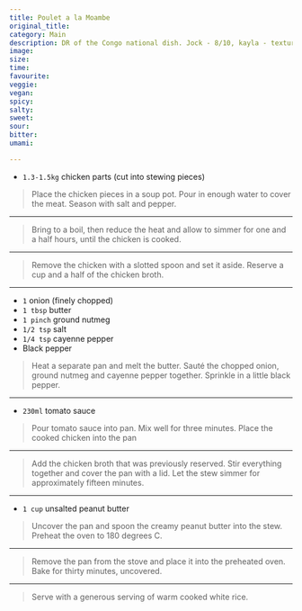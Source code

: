 ```yaml
---
title: Poulet a la Moambe
original_title:
category: Main
description: DR of the Congo national dish. Jock - 8/10, kayla - texture no good
image:
size:
time:
favourite:
veggie:
vegan:
spicy:
salty:
sweet:
sour:
bitter:
umami:

---
```


<!---
Here down is where you want steps/ingredients. An example of a step is:
---

* `1/4 cup` Soy Sauce
* `1/4 cup` Mirin
* `1/4 cup` Sake
* `1 tsp` Sugar

>In a small saucepan, combine all the ingredients for the marinade

---
Note the triple dashes, paragraph spaces, back dashes and other formatting.
-->

* `1.3-1.5kg` chicken parts (cut into stewing pieces)

>Place the chicken pieces in a soup pot. Pour in enough water to cover the meat. Season with salt and pepper.

---

>Bring to a boil, then reduce the heat and allow to simmer for one and a half hours, until the chicken is cooked.

---

>Remove the chicken with a slotted spoon and set it aside. Reserve a cup and a half of the chicken broth.

---

* `1` onion (finely chopped)
* `1 tbsp` butter
* `1 pinch` ground nutmeg
* `1/2 tsp` salt
* `1/4 tsp` cayenne pepper
* Black pepper

>Heat a separate pan and melt the butter. Sauté the chopped onion, ground nutmeg and cayenne pepper together. Sprinkle in a little black pepper.

---

* `230ml` tomato sauce

>Pour tomato sauce into pan. Mix well for three minutes. Place the cooked chicken into the pan

---

>Add the chicken broth that was previously reserved. Stir everything together and cover the pan with a lid. Let the stew simmer for approximately fifteen minutes.

---

* `1 cup` unsalted peanut butter

>Uncover the pan and spoon the creamy peanut butter into the stew. Preheat the oven to 180 degrees C.

---

>Remove the pan from the stove and place it into the preheated oven.
Bake for thirty minutes, uncovered.

---

>Serve with a generous serving of warm cooked white rice.